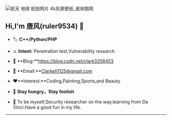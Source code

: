 ![航天 地球 航拍照片 4k风景壁纸_彼岸图网](https://user-images.githubusercontent.com/19742969/142716809-d6de04e3-f44e-4e51-bc2d-a67cf8e85cad.jpg)
## **Hi,I'm 唐风(ruler9534)  :cactus:**

- :label: **C++/Python/PHP**
- :crossed_swords: **Intent:** Penetration test,Vulnerability research
- :dart: **Blog:**https://blog.csdn.net/clark3256453

- :e-mail: **Email:**Clarkeli1125@gmail.com
- :heart:**Interest:**Coding,Painting,Sports,and Beauty
-  :battery: **Stay hungry，Stay foolish**
- :facepunch: To be myself,Security researcher on the way,learning from Da Vinci.Have a good fun in my life.

---

